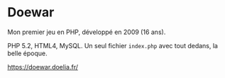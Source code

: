 # Doewar

Mon premier jeu en PHP, développé en 2009 (16 ans).

PHP 5.2, HTML4, MySQL. Un seul fichier `index.php` avec tout dedans, la belle époque.

https://doewar.doelia.fr/

